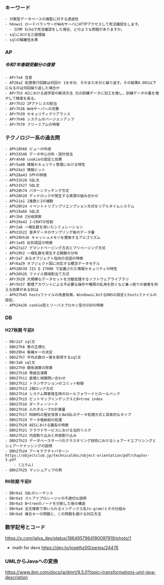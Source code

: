 ### キーワード
    - 分散型データベースの複製に対する透過性
    - h6nws1 ロードバランサーがWebサーバにHTTPアクセスして死活確認をします。
      - ICMP Echoで死活確認をした場合、どのような問題がありますか。
    - sqlにおける三値理論
    - sqlの解離性水準

### AP
##### 令和7年春期受験分の復習
    - APr7a4 含意
    - AP28a2 処理実行回数は何回か 1を半分、そのまた半分と繰り返す。その結果0.001以下になるのは何回繰り返した場合か
    - APr7h3 AIにおける過学習の解消方法 元の訓練データに加工を施し、訓練データの量を増やして精度を高る。
    - APr7h32 IPアドレスの割当
    - APr7h36 Webサーバへの攻撃
    - APr7h39 セキュリティクリアランス
    - APr7h46 システムのバージョンアップ
    - APr7h70 フリーミアムの特徴

### テクノロジー系の過去問
    - APh18h66 ビューの作成
    - APh31h46 データ中心分析・設計技法
    - APr4h40 cookieの設定と効果
    - APr5a40 情報セキュリティ管理における特性
    - APh24a3 情報ビット
    - APh28a43 SPFの特徴
    - APh31h28 SQL文
    - APh31h27 SQL文
    - APh20h74 パターンマッチング方式
    - APh28h28 デッドロックが発生する資源の組み合わせ
    - APh21a1 2進数と2の補数
    - APh20h24 イベントトリブンプリエンプション方式をリアルタイムシステム
    - APh19a66 SQL文
    - APr3h6 2分岐探索
    - APh29a42 J-CRATの役割
    - APr2a6 一様乱数を用いたシミュレーション
    - APh31h22 音声データのサンプリング後のデータ量
    - APh29hh16 キャッシュメモリを置換するアルゴリズム
    - APr1a45 虹彩認証の特徴
    - APh27a17 デマンドページング方式とプリページング方式
    - APh19h2 一様乱数を発生する関数の分布
    - APr2a7 あるオブジェクト指向の言語の特徴
    - APr6a29 オブジェクト図に対応する概念データモデル
    - APh28h39 JIS Q 27000 で定義された情報セキュリティの特性
    - APh26h26 ファイル領域割当て方式
    - APr3h20 大規模なデータセットを分散処理するソフトウェアライブラリ
    - APr5h37 管理アカウントによる不必要な操作や権限の乱用を防ぐなど乗っ取りの被害を抑える効果があるOSは
    - APh27h45 hostsファイルの改善有無。WindowsにおけるDNSの設定とhostsファイルの設定。
    - APh24a36 cookie型とリーバスプロキシ型のSSOの特徴

### DB
#### H27秋期 午前Ⅱ
    - DBr2a7 sql文
    - DBh27h6 表の正規化
    - DBh29h4 候補キーの決定
    - DBh27h7 平均点数の一覧を取得するsql文
    - DBr3a8 sql文
    - DBh27h9 関係演算の除算
    - DBh27h10 等結合演算
    - DBh27h11 直積と相関問い合わせ 
    - DBh27h12 トランザクションのコミット制御
    - DBh27h13 2相ロック方式
    - DBh27h14 システム障害発生時のロールフォワードとロールバック
    - DBh27h15 ビットマップインデックスとB+tree index 
    - DBh27h16 ダーティーリード
    - DBh27h16 入れ子ループの計算量
    - DBh27h17 RDBMSの歴史背景とNoSQLのデータ処理方式と具体的なタイプ
    - DBh27h19 データ格納前の処理
    - DBh27h20 AESにおける鍵長の特徴　
    - DBh27h21 クラウドサービスにおける法的リスク
    - DBh27h22 内部割り込みと外部割り込み
    - DBh27h23 データベースサーバのクラスタリング技術におけるシェアードエブリシングとシェアードナッシングの説明
    - DBh27h24 アーキテクチャパターン https://objectclub.jp/technicaldoc/object-orientation/pdf/chapter-3.pdf
        - (コラム)  
    - DBh27h25 マッシュアップの例
#### R6秋期 午前Ⅱ
    - DBr6a1 SQLのシーケンス
    - DBr6a2 ストアドプロシージャの不適切な説明
    - DBr6a3 B+treeのノードを分割した後の構造
    - DBr6a4 全文検索で用いられるインデックス名(n-gram)とその仕組み
    - DBr6a5 複合キーの問題と、この問題を避ける対応方法

### 数学記号とコード
https://x.com/jalva_dev/status/1864957964190097919/photo/1

- math for devs https://dev.to/josethz00/series/24476

### UMLからJavaへの変換
https://www.ibm.com/docs/ja/dmrt/9.5.0?topic=transformations-uml-java-description
